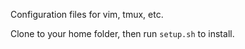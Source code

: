 Configuration files for vim, tmux, etc.

Clone to your home folder, then run `setup.sh` to install.

